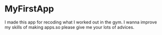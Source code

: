 # MyFirstApp
I made this app for recoding what I worked out in the gym.
I wanna improve my skills of making apps.so please give me your lots of advices.

